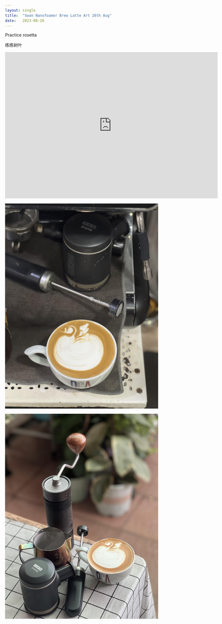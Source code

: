 ```yaml
---
layout: single
title:  "Swan Nanofoamer Brew Latte Art 26th Aug"
date:   2023-08-26
---
```


Practice rosetta

练练树叶



<div class="embed-container">
  <iframe
      src="https://www.youtube.com/embed/xW6QqSGhaFU"
      width="700"
      height="480"
      frameborder="0"
      allowfullscreen="true">
  </iframe>
</div>



![](/assets/img/2023/08/26/IMG_6747.jpg)

![](/assets/img/2023/08/26/IMG_6748.jpg)




